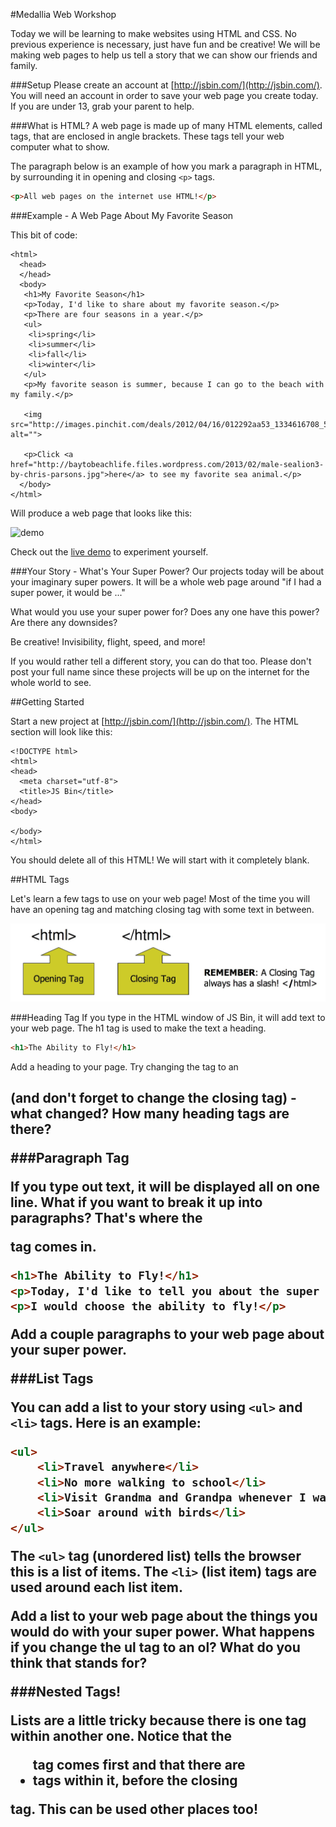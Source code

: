 #Medallia Web Workshop

Today we will be learning to make websites using HTML and CSS. No previous experience is necessary, just have fun and be creative! We will be making web pages to help us tell a story that we can show our friends and family.


###Setup
Please create an account at [http://jsbin.com/](http://jsbin.com/). You will need an account in order to save your web page you create today. If you are under 13, grab your parent to help.


###What is HTML?
A web page is made up of many HTML elements, called tags, that are enclosed in angle brackets. These tags tell your web computer what to show.

The paragraph below is an example of how you mark a paragraph in HTML, by surrounding it in opening and closing `<p>` tags.

```html
<p>All web pages on the internet use HTML!</p>
```

###Example - A Web Page About My Favorite Season

This bit of code:

```
<html>
  <head>
  </head>
  <body>
   <h1>My Favorite Season</h1>
   <p>Today, I'd like to share about my favorite season.</p>
   <p>There are four seasons in a year.</p>
   <ul>
    <li>spring</li>
    <li>summer</li>
    <li>fall</li>
    <li>winter</li>
   </ul>
   <p>My favorite season is summer, because I can go to the beach with my family.</p>

   <img src="http://images.pinchit.com/deals/2012/04/16/012292aa53_1334616708_550.jpg" alt="">
    
   <p>Click <a href="http://baytobeachlife.files.wordpress.com/2013/02/male-sealion3-by-chris-parsons.jpg">here</a> to see my favorite sea animal.</p>   
  </body>
</html>
```

Will produce a web page that looks like this:

![demo](https://dl.dropboxusercontent.com/u/4042186/lesson1-sample.png)

Check out the [live demo](http://jsbin.com/cejip/1/edit?html,css,output) to experiment yourself.


###Your Story - What's Your Super Power?
Our projects today will be about your imaginary super powers. It will be a whole web page around "if I had a super power, it would be ..."

What would you use your super power for? Does any one have this power? Are there any downsides?

Be creative! Invisibility, flight, speed, and more!

If you would rather tell a different story, you can do that too. Please don't post your full name since these projects will be up on the internet for the whole world to see.

##Getting Started

Start a new project at [http://jsbin.com/](http://jsbin.com/). The HTML section will look like this:
```
<!DOCTYPE html>
<html>
<head>
  <meta charset="utf-8">
  <title>JS Bin</title>
</head>
<body>

</body>
</html>
```

You should delete all of this HTML! We will start with it completely blank.


##HTML Tags

Let's learn a few tags to use on your web page! Most of the time you will have an opening tag and matching closing tag with some text in between.

![html tags](https://raw.githubusercontent.com/CoderDojoSV/Medallia-Web-Workshop/master/html%20tags%20pic.jpg)

###Heading Tag
If you type in the HTML window of JS Bin, it will add text to your web page. The h1 tag is used to make the text a heading.

```html
<h1>The Ability to Fly!</h1>
```

Add a heading to your page. Try changing the tag to an <h2> (and don't forget to change the closing tag) - what changed? How many heading tags are there?

###Paragraph Tag

If you type out text, it will be displayed all on one line. What if you want to break it up into paragraphs? That's where the <p> tag comes in.

```html
<h1>The Ability to Fly!</h1>
<p>Today, I'd like to tell you about the super power I would like to have the most.</p>
<p>I would choose the ability to fly!</p>
```

Add a couple paragraphs to your web page about your super power.


###List Tags

You can add a list to your story using `<ul>` and `<li>` tags. Here is an example:

```html
<ul>
    <li>Travel anywhere</li>
    <li>No more walking to school</li>
    <li>Visit Grandma and Grandpa whenever I want</li>
    <li>Soar around with birds</li>
</ul>
```

The `<ul>` tag (unordered list) tells the browser this is a list of items. The `<li>` (list item) tags are used around each list item.

Add a list to your web page about the things you would do with your super power. What happens if you change the ul tag to an ol? What do you think that stands for?

###Nested Tags!

Lists are a little tricky because there is one tag within another one. Notice that the <ul> tag comes first and that there are <li> tags within it, before the closing </ul> tag. This can be used other places too!



<strong>
<em> <u> 


